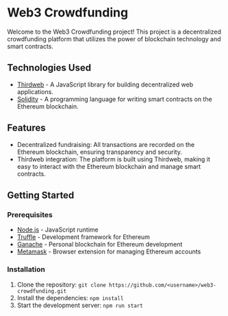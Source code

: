 # Web3 Crowdfunding

Welcome to the Web3 Crowdfunding project! This project is a decentralized crowdfunding platform that utilizes the power of blockchain technology and smart contracts.

## Technologies Used
- [Thirdweb](https://www.npmjs.com/package/thirdweb) - A JavaScript library for building decentralized web applications.
- [Solidity](https://solidity.readthedocs.io/) - A programming language for writing smart contracts on the Ethereum blockchain.

## Features
- Decentralized fundraising: All transactions are recorded on the Ethereum blockchain, ensuring transparency and security.
- Thirdweb integration: The platform is built using Thirdweb, making it easy to interact with the Ethereum blockchain and manage smart contracts.

## Getting Started

### Prerequisites
- [Node.js](https://nodejs.org/) - JavaScript runtime
- [Truffle](https://www.truffleframework.com/) - Development framework for Ethereum
- [Ganache](https://www.truffleframework.com/ganache) - Personal blockchain for Ethereum development
- [Metamask](https://metamask.io/) - Browser extension for managing Ethereum accounts

### Installation
1. Clone the repository: `git clone https://github.com/<username>/web3-crowdfunding.git`
2. Install the dependencies: `npm install`
3. Start the development server: `npm run start`

